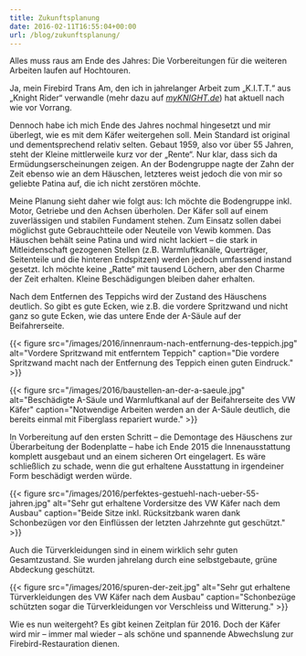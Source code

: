 ```yaml
---
title: Zukunftsplanung
date: 2016-02-11T16:55:04+00:00
url: /blog/zukunftsplanung/
---
```


Alles muss raus am Ende des Jahres: Die Vorbereitungen für die weiteren Arbeiten laufen auf Hochtouren.

Ja, mein Firebird Trans Am, den ich in jahrelanger Arbeit zum „K.I.T.T.“ aus „Knight Rider“ verwandle (mehr dazu auf [_myKNIGHT.de_](https://www._myKNIGHT.de_ "Mein authentisches K.I.T.T.-Replica aus Knight Rider")) hat aktuell nach wie vor Vorrang.

Dennoch habe ich mich Ende des Jahres nochmal hingesetzt und mir überlegt, wie es mit dem Käfer weitergehen soll. Mein Standard ist original und dementsprechend relativ selten. Gebaut 1959, also vor über 55 Jahren, steht der Kleine mittlerweile kurz vor der „Rente“. Nur klar, dass sich da Ermüdungserscheinungen zeigen. An der Bodengruppe nagte der Zahn der Zeit ebenso wie an dem Häuschen, letzteres weist jedoch die von mir so geliebte Patina auf, die ich nicht zerstören möchte.

<!--more-->

Meine Planung sieht daher wie folgt aus: Ich möchte die Bodengruppe inkl. Motor, Getriebe und den Achsen überholen. Der Käfer soll auf einem zuverlässigen und stabilen Fundament stehen. Zum Einsatz sollen dabei möglichst gute Gebrauchtteile oder Neuteile von Vewib kommen. Das Häuschen behält seine Patina und wird nicht lackiert – die stark in Mitleidenschaft gezogenen Stellen (z.B. Warmluftkanäle, Querträger, Seitenteile und die hinteren Endspitzen) werden jedoch umfassend instand gesetzt. Ich möchte keine „Ratte“ mit tausend Löchern, aber den Charme der Zeit erhalten. Kleine Beschädigungen bleiben daher erhalten.

Nach dem Entfernen des Teppichs wird der Zustand des Häuschens deutlich. So gibt es gute Ecken, wie z.B. die vordere Spritzwand und nicht ganz so gute Ecken, wie das untere Ende der A-Säule auf der Beifahrerseite.

{{< figure src="/images/2016/innenraum-nach-entfernung-des-teppich.jpg" alt="Vordere Spritzwand mit entferntem Teppich" caption="Die vordere Spritzwand macht nach der Entfernung des Teppich einen guten Eindruck." >}}

{{< figure src="/images/2016/baustellen-an-der-a-saeule.jpg" alt="Beschädigte A-Säule und Warmluftkanal auf der Beifahrerseite des VW Käfer" caption="Notwendige Arbeiten werden an der A-Säule deutlich, die bereits einmal mit Fiberglass repariert wurde." >}}

In Vorbereitung auf den ersten Schritt – die Demontage des Häuschens zur Überarbeitung der Bodenplatte – habe ich Ende 2015 die Innenausstattung komplett ausgebaut und an einem sicheren Ort eingelagert. Es wäre schließlich zu schade, wenn die gut erhaltene Ausstattung in irgendeiner Form beschädigt werden würde.

{{< figure src="/images/2016/perfektes-gestuehl-nach-ueber-55-jahren.jpg" alt="Sehr gut erhaltene Vordersitze des VW Käfer nach dem Ausbau" caption="Beide Sitze inkl. Rücksitzbank waren dank Schonbezügen vor den Einflüssen der letzten Jahrzehnte gut geschützt." >}}

Auch die Türverkleidungen sind in einem wirklich sehr guten Gesamtzustand. Sie wurden jahrelang durch eine selbstgebaute, grüne Abdeckung geschützt.

{{< figure src="/images/2016/spuren-der-zeit.jpg" alt="Sehr gut erhaltene Türverkleidungen des VW Käfer nach dem Ausbau" caption="Schonbezüge schützten sogar die Türverkleidungen vor Verschleiss und Witterung." >}}

Wie es nun weitergeht? Es gibt keinen Zeitplan für 2016. Doch der Käfer wird mir – immer mal wieder – als schöne und spannende Abwechslung zur Firebird-Restauration dienen.
